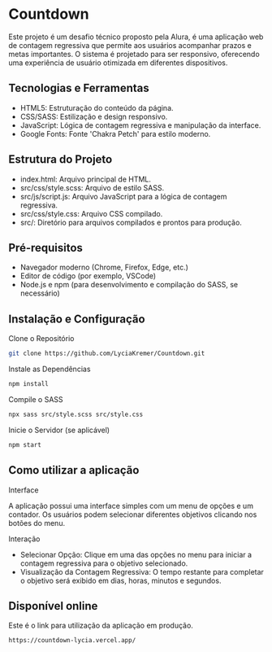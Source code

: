 # Countdown

Este projeto é um desafio técnico proposto pela Alura, é uma aplicação web de contagem regressiva que permite aos usuários acompanhar prazos e metas importantes. O sistema é projetado para ser responsivo, oferecendo uma experiência de usuário otimizada em diferentes dispositivos.

## Tecnologias e Ferramentas
- HTML5: Estruturação do conteúdo da página.
- CSS/SASS: Estilização e design responsivo.
- JavaScript: Lógica de contagem regressiva e manipulação da interface.
- Google Fonts: Fonte 'Chakra Petch' para estilo moderno.

##  Estrutura do Projeto
- index.html: Arquivo principal de HTML.
- src/css/style.scss: Arquivo de estilo SASS.
- src/js/script.js: Arquivo JavaScript para a lógica de contagem regressiva.
- src/css/style.css: Arquivo CSS compilado.
- src/: Diretório para arquivos compilados e prontos para produção.

## Pré-requisitos
- Navegador moderno (Chrome, Firefox, Edge, etc.)
- Editor de código (por exemplo, VSCode)
- Node.js e npm (para desenvolvimento e compilação do SASS, se necessário)

## Instalação e Configuração
Clone o Repositório
```bash
git clone https://github.com/LyciaKremer/Countdown.git
```

Instale as Dependências
```bash
npm install
```

Compile o SASS
```bash
npx sass src/style.scss src/style.css
```

Inicie o Servidor (se aplicável)
```bash
npm start

```

## Como utilizar a aplicação
Interface

A aplicação possui uma interface simples com um menu de opções e um contador. Os usuários podem selecionar diferentes objetivos clicando nos botões do menu.

Interação

- Selecionar Opção: Clique em uma das opções no menu para iniciar a contagem regressiva para o objetivo selecionado.
- Visualização da Contagem Regressiva: O tempo restante para completar o objetivo será exibido em dias, horas, minutos e segundos.

## Disponível online
Este é o link para utilização da aplicação em produção.

```bash
https://countdown-lycia.vercel.app/
```
